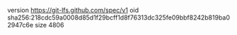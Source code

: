 version https://git-lfs.github.com/spec/v1
oid sha256:218cdc59a0008d85d1f29bcff1d8f76313dc325fe09bbf8242b819ba02947c6e
size 4806
